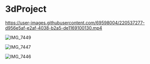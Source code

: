 # 3dProject

https://user-images.githubusercontent.com/69598004/220537277-d956e5af-e2af-4038-b2a5-de1169100130.mp4

![IMG_7449](https://user-images.githubusercontent.com/69598004/220537317-f6a596ed-eace-4d51-a995-3e9d2f565640.jpeg)

![IMG_7447](https://user-images.githubusercontent.com/69598004/220537339-de42e820-f96a-414c-a504-2113b2b023aa.jpeg)

![IMG_7446](https://user-images.githubusercontent.com/69598004/220537349-e552140c-db5d-450e-9068-a40b490f8986.jpeg)
